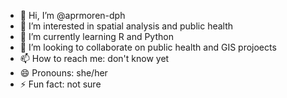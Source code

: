 - 👋 Hi, I’m @aprmoren-dph
- 👀 I’m interested in spatial analysis and public health
- 🌱 I’m currently learning R and Python
- 💞️ I’m looking to collaborate on public health and GIS projoects
- 📫 How to reach me: don't know yet 
- 😄 Pronouns: she/her
- ⚡ Fun fact: not sure

<!---
aprmoren-dph/aprmoren-dph is a ✨ special ✨ repository because its `README.md` (this file) appears on your GitHub profile.
You can click the Preview link to take a look at your changes.
--->
